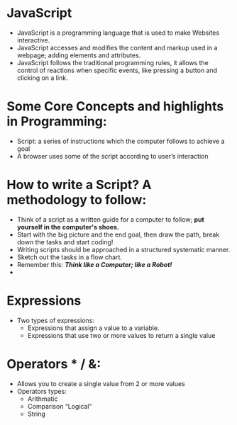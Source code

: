 # JavaScript

- JavaScript is a programming language that is used to make Websites interactive.
- JavaScript accesses and modifies the content and markup used in a webpage; adding elements and attributes.
- JavaScript follows the traditional programming rules, it allows the control of reactions when specific events, like pressing a button and clicking on a link.

# Some Core Concepts and highlights in Programming:

- Script: a series of instructions which the computer follows to achieve a goal
- A browser uses some of the script according to user’s interaction

# How to write a Script? A methodology to follow:

- Think of a script as a written guide for a computer to follow; **put yourself in the computer's shoes.**
- Start with the big picture and the end goal, then draw the path, break down the tasks and start coding!
- Writing scripts should be approached in a structured systematic manner. 
- Sketch out the tasks in a flow chart.
- Remember this: ***Think like a Computer; like a Robot!***
- 

# Expressions
- Two types of expressions:
  - Expressions that assign a value to a variable.
  - Expressions that use two or more values to return a single value

# Operators * / &:
- Allows you to create  a single value from 2 or more values
- Operators types:
  - Arithmatic
  - Comparison “Logical”
  - String